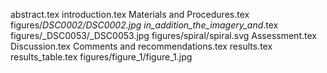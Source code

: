 abstract.tex
introduction.tex
Materials and Procedures.tex
figures/_DSC0002/_DSC0002.jpg
in_addition_the_imagery_and__.tex
figures/_DSC0053/_DSC0053.jpg
figures/spiral/spiral.svg
Assessment.tex
Discussion.tex
Comments and recommendations.tex
results.tex
results_table.tex
figures/figure_1/figure_1.jpg
